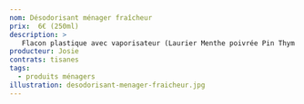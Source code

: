 ```yaml
---
nom: Désodorisant ménager fraîcheur
prix:  6€ (250ml)
description: >
   Flacon plastique avec vaporisateur (Laurier Menthe poivrée Pin Thym Verveine)
producteur: Josie
contrats: tisanes
tags: 
  - produits ménagers
illustration: desodorisant-menager-fraicheur.jpg
---
```


